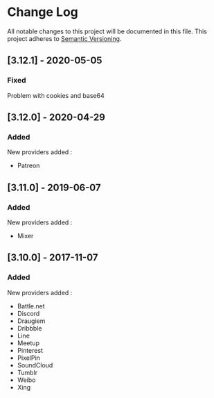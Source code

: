 # Change Log

All notable changes to this project will be documented in this file. This project adheres to [Semantic Versioning](http://semver.org/).


## [3.12.1] - 2020-05-05
### Fixed
Problem with cookies and base64

## [3.12.0] - 2020-04-29
### Added
New providers added : 
- Patreon

## [3.11.0] - 2019-06-07
### Added
New providers added : 
- Mixer

## [3.10.0] - 2017-11-07
### Added
New providers added : 
- Battle.net
- Discord
- Draugiem
- Dribbble
- Line
- Meetup
- Pinterest
- PixelPin
- SoundCloud
- Tumblr
- Weibo
- Xing
